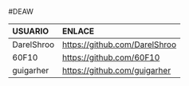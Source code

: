 #DEAW

|USUARIO|ENLACE|
|:-----|:-----|
| DarelShroo | https://github.com/DarelShroo |
| 60F10 | https://github.com/60F10 |
| guigarher | https://github.com/guigarher |
